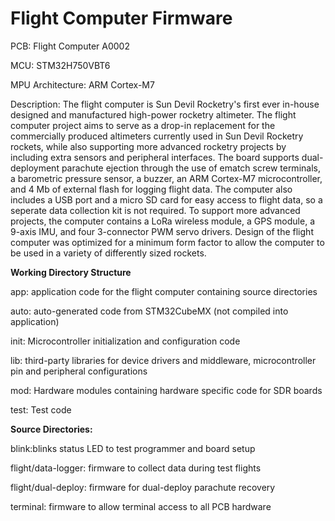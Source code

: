 <h1>Flight Computer Firmware</h1>

<p>PCB: Flight Computer A0002</p>
<p>MCU: STM32H750VBT6 </p>
<p>MPU Architecture: ARM Cortex-M7</p>

<p>Description: The flight computer is Sun Devil Rocketry's first ever in-house designed and manufactured high-power rocketry altimeter. The flight computer project aims to serve as a drop-in replacement for the commercially produced altimeters currently used in Sun Devil Rocketry rockets, while also supporting more advanced rocketry projects by including extra sensors and peripheral interfaces. The board supports dual-deployment parachute ejection through the use of ematch screw terminals, a barometric pressure sensor, a buzzer, an ARM Cortex-M7 microcontroller, and 4 Mb of external flash for logging flight data. The computer also includes a USB port and a micro SD card for easy access to flight data, so a seperate data collection kit is not required. To support more advanced projects, the computer contains a LoRa wireless module, a GPS module, a 9-axis IMU, and four 3-connector PWM servo drivers. Design of the flight computer was optimized for a minimum form factor to allow the computer to be used in a variety of differently sized rockets. </p>

<p><b>Working Directory Structure</b></p>

<p>
app: application code for the flight computer containing source directories

auto: auto-generated code from STM32CubeMX (not compiled into application)

init: Microcontroller initialization and configuration code

lib: third-party libraries for device drivers and middleware, microcontroller pin and peripheral configurations 

mod: Hardware modules containing hardware specific code for SDR boards

test: Test code
</p>

<p><b>Source Directories:</b></p>
<p>
blink:blinks status LED to test programmer and board setup 

flight/data-logger: firmware to collect data during test flights 

flight/dual-deploy: firmware for dual-deploy parachute recovery 

terminal: firmware to allow terminal access to all PCB hardware 
</p>

